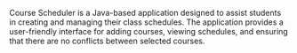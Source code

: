Course Scheduler is a Java-based application designed to assist students in creating and managing their class schedules. The application provides a user-friendly interface for adding courses, viewing schedules, and ensuring that there are no conflicts between selected courses.
